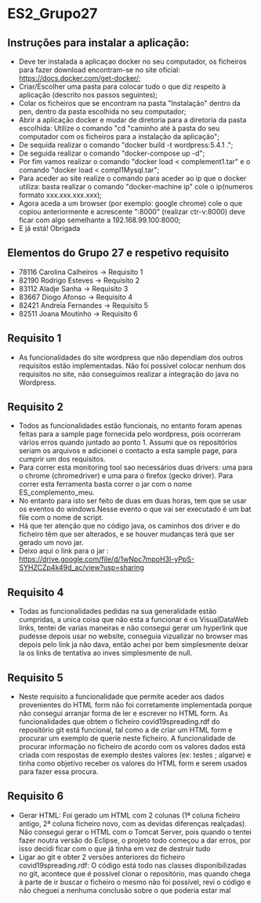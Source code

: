# ES2_Grupo27

## Instruções para instalar a aplicação:
- Deve ter instalada a aplicaçao docker no seu computador, os ficheiros para fazer download encontram-se no site oficial: https://docs.docker.com/get-docker/;
- Criar/Escolher uma pasta para colocar tudo o que diz respeito à aplicação (descrito nos passos seguintes);
- Colar os ficheiros que se encontram na pasta "Instalação" dentro da pen, dentro da pasta escolhida no seu computador;
- Abrir a aplicação docker e mudar de diretoria para a diretoria da pasta escolhida: Utilize o comando "cd "caminho até à pasta do seu computador com os ficheiros para a instalação da aplicação";
- De sequida realizar o comando "docker build -t wordpress:5.4.1 .";
- De seguida realizar o comando "docker-compose up -d";
- Por fim vamos realizar o comando "docker load < complement1.tar" e o comando "docker load < compl1Mysql.tar";
- Para aceder ao site realize o comando para aceder ao ip que o docker utiliza: basta realizar o comando "docker-machine ip" cole o ip(numeros formato xxx.xxx.xxx.xxx);
- Agora aceda a um browser (por exemplo: google chrome) cole o que copiou anteriormente e acrescente ":8000" (realizar ctr-v:8000) deve ficar com algo semelhante a 192.168.99.100:8000;
- E já está! Obrigada 



## Elementos do Grupo 27 e respetivo requisito
- 78116 Carolina Calheiros -> Requisito 1
- 82190 Rodrigo Esteves -> Requisito 2
- 83112 Aladje Sanha -> Requisito 3
- 83667 Diogo Afonso -> Requisito 4
- 82421 Andreia Fernandes -> Requisito 5
- 82511 Joana Moutinho -> Requisito 6

## Requisito 1
- As funcionalidades do site wordpress que não dependiam dos outros requisitos estão implementadas. Não foi possível colocar nenhum dos requisitos no site, não conseguimos realizar a integração do java no Wordpress.

## Requisito 2
- Todos as funcionalidades estão funcionais, no entanto foram apenas feitas para
a sample page fornecida pelo wordpress, pois ocorreram vários erros 
quando juntado ao ponto 1. Assumi que os repositórios seriam os arquivos 
e adicionei o contacto a esta sample page, para cumprir um dos requisitos.
- Para correr esta monitoring tool sao necessários duas drivers: uma para o 
chrome (chromedriver) e uma para o firefox (gecko driver).
Para correr esta ferramenta basta correr o jar com o nome ES_complemento_meu. 
- No entanto para isto ser feito de duas em duas horas, tem que se usar os eventos 
do windows.Nesse evento o que vai ser executado é um bat file com o nome de script.
- Há que ter atenção que no código java, os caminhos dos driver e do ficheiro têm que 
ser alterados, e se houver mudanças terá que ser gerado um novo jar.
- Deixo aqui o link para o jar : https://drive.google.com/file/d/1wNpc7mpoH3I-yPpS-SYHZCZp4k49d_ac/view?usp=sharing

## Requisito 4
- Todas as funcionalidades pedidas na sua generalidade estão cumpridas, a unica coisa que não esta a funcionar é os VisualDataWeb links, tentei de varias maneiras e não consegui gerar um hyperlink que pudesse depois usar no website, conseguia vizualizar no browser mas depois pelo link ja não dava, então achei por bem simplesmente deixar la os links de tentativa ao inves simplesmente de null.

## Requisito 5
- Neste requisito a funcionalidade que permite aceder aos dados provenientes do HTML form não foi corretamente implementada porque não consegui arranjar forma de ler e escrever no HTML form.
As funcionalidades que obtem o ficheiro covid19spreading.rdf do repositório git está funcional, tal como a de criar um HTML form e procurar um exemplo de querie neste ficheiro.
A funcionalidade de procurar informação no ficheiro de acordo com os valores dados está criada com respostas de exemplo  destes valores (ex: testes ; algarve) e tinha como objetivo receber os valores do HTML form e serem usados para fazer essa procura.


## Requisito 6 
- Gerar HTML: Foi gerado um HTML com 2 colunas (1ª coluna ficheiro antigo, 2ª coluna ficheiro novo, com as devidas diferenças realçadas). Não consegui gerar o HTML com o Tomcat Server, pois quando o tentei fazer noutra versão do Eclipse, o projeto todo começou a dar          erros,    por isso decidi ficar com o que já tinha em vez de destruir tudo
- Ligar ao git e obter 2 versões anteriores do ficheiro covid19spreading.rdf: O código está todo nas classes disponibilizadas no git, acontece que é possível clonar o repositório, mas quando chega à parte de ir        buscar o ficheiro o mesmo não foi possível, revi o código e não cheguei a nenhuma conclusão sobre o que poderia estar mal
